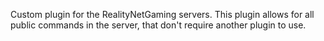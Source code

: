 Custom plugin for the RealityNetGaming servers. This plugin allows for all public commands in the server, that don't require another plugin to use.
